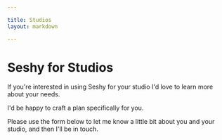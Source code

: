 ```yaml
---

title: Studios
layout: markdown

---
```


# Seshy for Studios

If you're interested in using Seshy for your studio I'd love to learn more about your needs.

I'd be happy to craft a plan specifically for you.

Please use the form below to let me know a little bit about you and your studio, and then I'll be in touch.

<bento-survey-form id="red-feather-3628" repeatable="true"></bento-survey-form>

